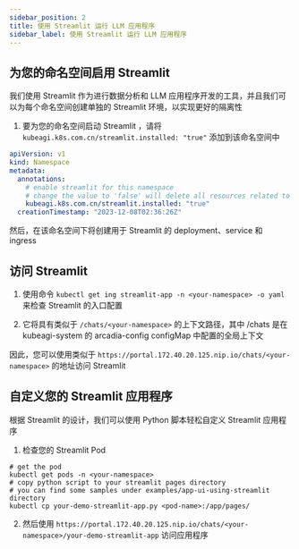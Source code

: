 ```yaml
---
sidebar_position: 2
title: 使用 Streamlit 运行 LLM 应用程序
sidebar_label: 使用 Streamlit 运行 LLM 应用程序
---
```


## 为您的命名空间启用 Streamlit
我们使用 Streamlit 作为进行数据分析和 LLM 应用程序开发的工具，并且我们可以为每个命名空间创建单独的 Streamlit 环境，以实现更好的隔离性
1. 要为您的命名空间启动 Streamlit ，请将 ```kubeagi.k8s.com.cn/streamlit.installed: "true"``` 添加到该命名空间中
```yaml
apiVersion: v1
kind: Namespace
metadata:
  annotations:
    # enable streamlit for this namespace
    # change the value to 'false' will delete all resources related to this streamlit environment
    kubeagi.k8s.com.cn/streamlit.installed: "true"
  creationTimestamp: "2023-12-08T02:36:26Z"
```
然后，在该命名空间下将创建用于 Streamlit 的 deployment、service 和 ingress
## 访问 Streamlit
1. 使用命令 ```kubectl get ing streamlit-app -n <your-namespace> -o yaml``` 来检查 Streamlit 的入口配置

2. 它将具有类似于 ```/chats/<your-namespace>``` 的上下文路径，其中 /chats 是在 kubeagi-system 的 arcadia-config configMap 中配置的全局上下文

因此，您可以使用类似于 ```https://portal.172.40.20.125.nip.io/chats/<your-namespace>``` 的地址访问 Streamlit


## 自定义您的 Streamlit 应用程序
根据 Streamlit 的设计，我们可以使用 Python 脚本轻松自定义 Streamlit 应用程序
1. 检查您的 Streamlit Pod
```shell
# get the pod
kubectl get pods -n <your-namespace>
# copy python script to your streamlit pages directory
# you can find some samples under examples/app-ui-using-streamlit directory
kubectl cp your-demo-streamlit-app.py <pod-name>:/app/pages/
```

2. 然后使用 ```https://portal.172.40.20.125.nip.io/chats/<your-namespace>/your-demo-streamlit-app``` 访问应用程序
